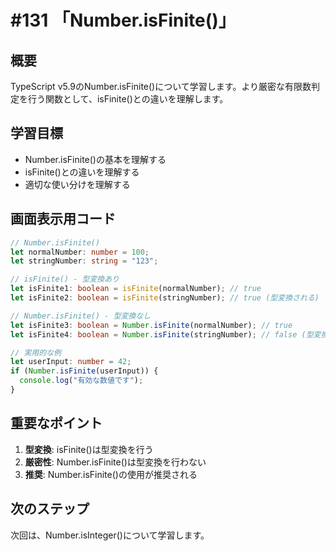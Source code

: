 # #131 「Number.isFinite()」

## 概要
TypeScript v5.9のNumber.isFinite()について学習します。より厳密な有限数判定を行う関数として、isFinite()との違いを理解します。

## 学習目標
- Number.isFinite()の基本を理解する
- isFinite()との違いを理解する
- 適切な使い分けを理解する

## 画面表示用コード

```typescript
// Number.isFinite()
let normalNumber: number = 100;
let stringNumber: string = "123";

// isFinite() - 型変換あり
let isFinite1: boolean = isFinite(normalNumber); // true
let isFinite2: boolean = isFinite(stringNumber); // true (型変換される)

// Number.isFinite() - 型変換なし
let isFinite3: boolean = Number.isFinite(normalNumber); // true
let isFinite4: boolean = Number.isFinite(stringNumber); // false (型変換されない)

// 実用的な例
let userInput: number = 42;
if (Number.isFinite(userInput)) {
  console.log("有効な数値です");
}
```

## 重要なポイント
1. **型変換**: isFinite()は型変換を行う
2. **厳密性**: Number.isFinite()は型変換を行わない
3. **推奨**: Number.isFinite()の使用が推奨される

## 次のステップ
次回は、Number.isInteger()について学習します。